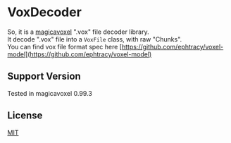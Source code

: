# VoxDecoder
So, it is a [magicavoxel](https://ephtracy.github.io/) ".vox" file decoder library.  
It decode ".vox" file into a `VoxFile` class, with raw "Chunks".  
You can find vox file format spec here [https://github.com/ephtracy/voxel-model](https://github.com/ephtracy/voxel-model)

## Support Version
Tested in magicavoxel 0.99.3

## License
[MIT](LICENSE)
